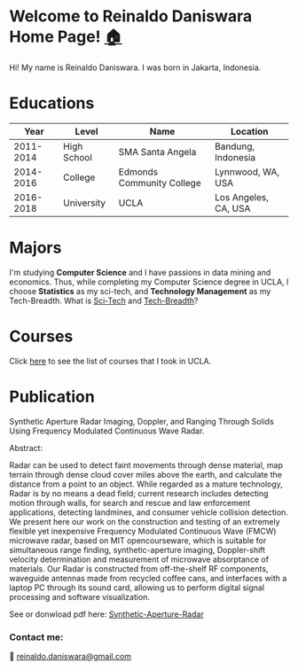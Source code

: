 


# Welcome to Reinaldo Daniswara Home Page! [:house:](README.md)

Hi! My name is Reinaldo Daniswara. I was born in Jakarta, Indonesia. 
# Educations

|Year|Level |Name  | Location| 
|---|---|---|---|
|2011-2014  | High School |SMA Santa Angela  |Bandung, Indonesia | 
|2014-2016  | College |Edmonds Community College  |Lynnwood, WA, USA | 
|2016-2018  | University |UCLA  |Los Angeles, CA, USA | 



# Majors

I'm studying **Computer Science** and I have passions in data mining and economics. Thus, while completing my Computer Science degree in UCLA, I choose **Statistics** as my sci-tech, and **Technology Management** as my Tech-Breadth. What is [Sci-Tech](http://www.seasoasa.ucla.edu/wp-content/uploads/seasoasa/CS-Sci-Tech-List-current.pdf) and [Tech-Breadth](http://www.seasoasa.ucla.edu/wp-content/uploads/seasoasa/TBA.pdf)?


# Courses
Click [here](courses.md) to see the list of courses that I took in UCLA. 

# Publication
Synthetic Aperture Radar Imaging, Doppler, and Ranging Through Solids Using Frequency Modulated Continuous Wave Radar.
 <p>  
Abstract:
  
Radar can be used to detect faint movements through dense material, map terrain through dense cloud cover miles above the earth, and calculate the distance from a point to an object. While regarded as a mature technology, Radar is by no means a dead field; current research includes detecting motion through walls, for search and rescue and law enforcement applications, detecting landmines, and consumer vehicle collision detection. We present here our work on the construction and testing of an extremely flexible yet inexpensive Frequency Modulated Continuous Wave (FMCW) microwave radar, based on MIT opencourseware, which is suitable for simultaneous range finding, synthetic-aperture imaging, Doppler-shift velocity determination and measurement of microwave absorptance of materials. Our Radar is constructed from off-the-shelf RF components, waveguide antennas made from recycled coffee cans, and interfaces with a laptop PC through its sound card, allowing us to perform digital signal processing and software visualization. </p>
See or donwload pdf here: [Synthetic-Aperture-Radar](https://github.com/rdans/rdans.github.io/blob/master/Synthetic-Aperture-Radar-Imaging-Doppler-and-Ranging-Through-Solids-Using-Frequency-Modulated-Continuous-Wave-Radar.pdf)



### Contact me:
:email:
[reinaldo.daniswara@gmail.com](mailto:reinaldo.daniswara@gmail.com)
